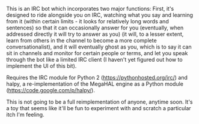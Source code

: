 This is an IRC bot which incorporates two major functions: First, it's designed to ride alongside you on IRC, watching what you say and learning from it (within certain limits - it looks for relatively long words and sentences) so that it can occasionally answer for you (eventually, when addressed directly it will try to answer as you) (it will, to a lesser extent, learn from others in the channel to become a more complete conversationalist), and it will eventually ghost as you, which is to say it can sit in channels and monitor for certain people or terms, and let you speak through the bot like a limited IRC client (I haven't yet figured out how to implement the UI of this bit).

Requires the IRC module for Python 2 (https://pythonhosted.org/irc/) and halpy, a re-implementation of the MegaHAL engine as a Python module (https://code.google.com/p/halpy/).

This is not going to be a full reimplementation of anyone, anytime soon.  It's a toy that seems like it'll be fun to experiment with and scratch a particular itch I'm feeling.

